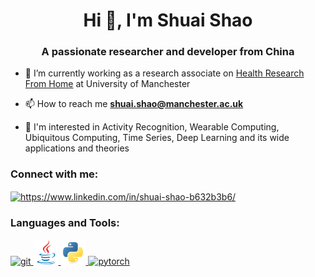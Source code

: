 <h1 align="center">Hi 👋, I'm Shuai Shao</h1>
<h3 align="center">A passionate researcher and developer from China</h3>

- 🔭 I’m currently working as a research associate on [Health Research From Home](https://blogs.manchester.ac.uk/centre-for-epidemiology/2024/04/12/hrfh/) at University of Manchester

- 📫 How to reach me **shuai.shao@manchester.ac.uk**
  
- 📖 I'm interested in Activity Recognition, Wearable Computing, Ubiquitous Computing, Time Series, Deep Learning and its wide applications and theories

<h3 align="left">Connect with me:</h3>
<p align="left">
<a href="https://www.linkedin.com/in/shuai-shao-b632b3b6/" target="blank"><img align="center" src="https://raw.githubusercontent.com/rahuldkjain/github-profile-readme-generator/master/src/images/icons/Social/linked-in-alt.svg" alt="https://www.linkedin.com/in/shuai-shao-b632b3b6/" height="30" width="40" /></a>
</p>

<h3 align="left">Languages and Tools:</h3>
<p align="left"> <a href="https://git-scm.com/" target="_blank" rel="noreferrer"> <img src="https://www.vectorlogo.zone/logos/git-scm/git-scm-icon.svg" alt="git" width="40" height="40"/> </a> <a href="https://www.java.com" target="_blank" rel="noreferrer"> <img src="https://raw.githubusercontent.com/devicons/devicon/master/icons/java/java-original.svg" alt="java" width="40" height="40"/> </a> <a href="https://www.python.org" target="_blank" rel="noreferrer"> <img src="https://raw.githubusercontent.com/devicons/devicon/master/icons/python/python-original.svg" alt="python" width="40" height="40"/> </a> <a href="https://pytorch.org/" target="_blank" rel="noreferrer"> <img src="https://www.vectorlogo.zone/logos/pytorch/pytorch-icon.svg" alt="pytorch" width="40" height="40"/> </a> </p>

